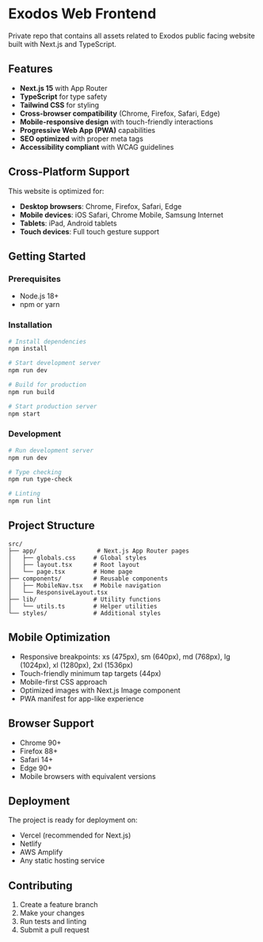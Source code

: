# Exodos Web Frontend

Private repo that contains all assets related to Exodos public facing website built with Next.js and TypeScript.

## Features

- **Next.js 15** with App Router
- **TypeScript** for type safety
- **Tailwind CSS** for styling
- **Cross-browser compatibility** (Chrome, Firefox, Safari, Edge)
- **Mobile-responsive design** with touch-friendly interactions
- **Progressive Web App (PWA)** capabilities
- **SEO optimized** with proper meta tags
- **Accessibility compliant** with WCAG guidelines

## Cross-Platform Support

This website is optimized for:
- **Desktop browsers**: Chrome, Firefox, Safari, Edge
- **Mobile devices**: iOS Safari, Chrome Mobile, Samsung Internet
- **Tablets**: iPad, Android tablets
- **Touch devices**: Full touch gesture support

## Getting Started

### Prerequisites

- Node.js 18+ 
- npm or yarn

### Installation

```bash
# Install dependencies
npm install

# Start development server
npm run dev

# Build for production
npm run build

# Start production server
npm start
```

### Development

```bash
# Run development server
npm run dev

# Type checking
npm run type-check

# Linting
npm run lint
```

## Project Structure

```
src/
├── app/                 # Next.js App Router pages
│   ├── globals.css     # Global styles
│   ├── layout.tsx      # Root layout
│   └── page.tsx        # Home page
├── components/         # Reusable components
│   ├── MobileNav.tsx   # Mobile navigation
│   └── ResponsiveLayout.tsx
├── lib/                # Utility functions
│   └── utils.ts        # Helper utilities
└── styles/             # Additional styles
```

## Mobile Optimization

- Responsive breakpoints: xs (475px), sm (640px), md (768px), lg (1024px), xl (1280px), 2xl (1536px)
- Touch-friendly minimum tap targets (44px)
- Mobile-first CSS approach
- Optimized images with Next.js Image component
- PWA manifest for app-like experience

## Browser Support

- Chrome 90+
- Firefox 88+
- Safari 14+
- Edge 90+
- Mobile browsers with equivalent versions

## Deployment

The project is ready for deployment on:
- Vercel (recommended for Next.js)
- Netlify
- AWS Amplify
- Any static hosting service

## Contributing

1. Create a feature branch
2. Make your changes
3. Run tests and linting
4. Submit a pull request 
